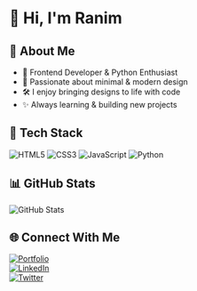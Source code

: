 # 👋 Hi, I'm Ranim  

## 🚀 About Me  
- 🌱 Frontend Developer & Python Enthusiast  
- 🎨 Passionate about minimal & modern design  
- 🛠 I enjoy bringing designs to life with code  
- ✨ Always learning & building new projects  

## 🧰 Tech Stack  
![HTML5](https://img.shields.io/badge/-HTML5-E34F26?style=flat&logo=html5&logoColor=white)  ![CSS3](https://img.shields.io/badge/-CSS3-1572B6?style=flat&logo=css3&logoColor=white)  ![JavaScript](https://img.shields.io/badge/-JavaScript-F7DF1E?style=flat&logo=javascript&logoColor=black)  ![Python](https://img.shields.io/badge/-Python-3776AB?style=flat&logo=python&logoColor=white)  

## 📊 GitHub Stats  
![GitHub Stats](https://github-readme-stats.vercel.app/api?username=Ranim-K&show_icons=true&hide=contribs,prs&cache_seconds=86400&theme=github_dark_dimmed)

## 🌐 Connect With Me  
[![Portfolio](https://img.shields.io/badge/-Portfolio-000?style=flat&logo=vercel&logoColor=white)](YourPortfolioLink)  
[![LinkedIn](https://img.shields.io/badge/-LinkedIn-0A66C2?style=flat&logo=linkedin&logoColor=white)](YourLinkedIn)  
[![Twitter](https://img.shields.io/badge/-Twitter-1DA1F2?style=flat&logo=twitter&logoColor=white)](YourTwitter)  
